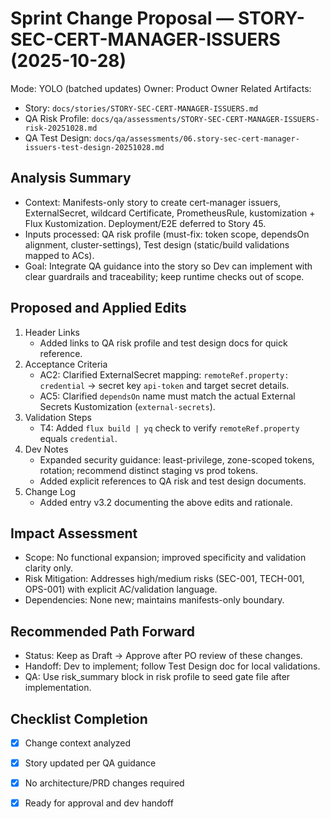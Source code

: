 # Sprint Change Proposal — STORY-SEC-CERT-MANAGER-ISSUERS (2025-10-28)

Mode: YOLO (batched updates)
Owner: Product Owner
Related Artifacts:
- Story: `docs/stories/STORY-SEC-CERT-MANAGER-ISSUERS.md`
- QA Risk Profile: `docs/qa/assessments/STORY-SEC-CERT-MANAGER-ISSUERS-risk-20251028.md`
- QA Test Design: `docs/qa/assessments/06.story-sec-cert-manager-issuers-test-design-20251028.md`

## Analysis Summary

- Context: Manifests-only story to create cert-manager issuers, ExternalSecret, wildcard Certificate, PrometheusRule, kustomization + Flux Kustomization. Deployment/E2E deferred to Story 45.
- Inputs processed: QA risk profile (must-fix: token scope, dependsOn alignment, cluster-settings), Test design (static/build validations mapped to ACs).
- Goal: Integrate QA guidance into the story so Dev can implement with clear guardrails and traceability; keep runtime checks out of scope.

## Proposed and Applied Edits

1. Header Links
   - Added links to QA risk profile and test design docs for quick reference.
2. Acceptance Criteria
   - AC2: Clarified ExternalSecret mapping: `remoteRef.property: credential` → secret key `api-token` and target secret details.
   - AC5: Clarified `dependsOn` name must match the actual External Secrets Kustomization (`external-secrets`).
3. Validation Steps
   - T4: Added `flux build | yq` check to verify `remoteRef.property` equals `credential`.
4. Dev Notes
   - Expanded security guidance: least-privilege, zone-scoped tokens, rotation; recommend distinct staging vs prod tokens.
   - Added explicit references to QA risk and test design documents.
5. Change Log
   - Added entry v3.2 documenting the above edits and rationale.

## Impact Assessment

- Scope: No functional expansion; improved specificity and validation clarity only.
- Risk Mitigation: Addresses high/medium risks (SEC-001, TECH-001, OPS-001) with explicit AC/validation language.
- Dependencies: None new; maintains manifests-only boundary.

## Recommended Path Forward

- Status: Keep as Draft → Approve after PO review of these changes.
- Handoff: Dev to implement; follow Test Design doc for local validations.
- QA: Use risk_summary block in risk profile to seed gate file after implementation.

## Checklist Completion

- [x] Change context analyzed
- [x] Story updated per QA guidance
- [x] No architecture/PRD changes required
- [x] Ready for approval and dev handoff

